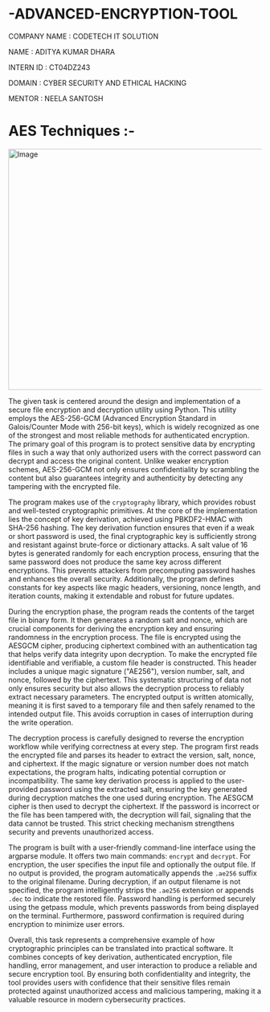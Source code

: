 # -ADVANCED-ENCRYPTION-TOOL

COMPANY NAME : CODETECH IT SOLUTION

NAME : ADITYA KUMAR DHARA

INTERN ID : CT04DZ243

DOMAIN : CYBER SECURITY AND ETHICAL HACKING

MENTOR : NEELA SANTOSH

# AES Techniques  :- 
<img width="969" height="480" alt="Image" src="https://github.com/user-attachments/assets/2747e3e1-9605-4696-9a52-ad79b95c0fa8" />

The given task is centered around the design and implementation of a secure file encryption and decryption utility using Python. This utility employs the AES-256-GCM (Advanced Encryption Standard in Galois/Counter Mode with 256-bit keys), which is widely recognized as one of the strongest and most reliable methods for authenticated encryption. The primary goal of this program is to protect sensitive data by encrypting files in such a way that only authorized users with the correct password can decrypt and access the original content. Unlike weaker encryption schemes, AES-256-GCM not only ensures confidentiality by scrambling the content but also guarantees integrity and authenticity by detecting any tampering with the encrypted file.

The program makes use of the `cryptography` library, which provides robust and well-tested cryptographic primitives. At the core of the implementation lies the concept of key derivation, achieved using PBKDF2-HMAC with SHA-256 hashing. The key derivation function ensures that even if a weak or short password is used, the final cryptographic key is sufficiently strong and resistant against brute-force or dictionary attacks. A salt value of 16 bytes is generated randomly for each encryption process, ensuring that the same password does not produce the same key across different encryptions. This prevents attackers from precomputing password hashes and enhances the overall security. Additionally, the program defines constants for key aspects like magic headers, versioning, nonce length, and iteration counts, making it extendable and robust for future updates.

During the encryption phase, the program reads the contents of the target file in binary form. It then generates a random salt and nonce, which are crucial components for deriving the encryption key and ensuring randomness in the encryption process. The file is encrypted using the AESGCM cipher, producing ciphertext combined with an authentication tag that helps verify data integrity upon decryption. To make the encrypted file identifiable and verifiable, a custom file header is constructed. This header includes a unique magic signature ("AE256"), version number, salt, and nonce, followed by the ciphertext. This systematic structuring of data not only ensures security but also allows the decryption process to reliably extract necessary parameters. The encrypted output is written atomically, meaning it is first saved to a temporary file and then safely renamed to the intended output file. This avoids corruption in cases of interruption during the write operation.

The decryption process is carefully designed to reverse the encryption workflow while verifying correctness at every step. The program first reads the encrypted file and parses its header to extract the version, salt, nonce, and ciphertext. If the magic signature or version number does not match expectations, the program halts, indicating potential corruption or incompatibility. The same key derivation process is applied to the user-provided password using the extracted salt, ensuring the key generated during decryption matches the one used during encryption. The AESGCM cipher is then used to decrypt the ciphertext. If the password is incorrect or the file has been tampered with, the decryption will fail, signaling that the data cannot be trusted. This strict checking mechanism strengthens security and prevents unauthorized access.

The program is built with a user-friendly command-line interface using the argparse module. It offers two main commands: `encrypt` and `decrypt`. For encryption, the user specifies the input file and optionally the output file. If no output is provided, the program automatically appends the `.ae256` suffix to the original filename. During decryption, if an output filename is not specified, the program intelligently strips the `.ae256` extension or appends `.dec` to indicate the restored file. Password handling is performed securely using the getpass module, which prevents passwords from being displayed on the terminal. Furthermore, password confirmation is required during encryption to minimize user errors.

Overall, this task represents a comprehensive example of how cryptographic principles can be translated into practical software. It combines concepts of key derivation, authenticated encryption, file handling, error management, and user interaction to produce a reliable and secure encryption tool. By ensuring both confidentiality and integrity, the tool provides users with confidence that their sensitive files remain protected against unauthorized access and malicious tampering, making it a valuable resource in modern cybersecurity practices.
